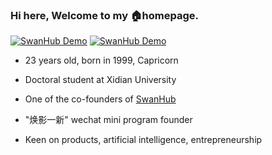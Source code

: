 ### Hi here, Welcome to my 🏠homepage.
[![SwanHub Demo](https://img.shields.io/static/v1?label=HivisionIDPhoto&message=SwanHub%20Demo&color=blue)](https://blackswanai.cn/ZeYiLin/HivisionIDPhotos/demo)
[![SwanHub Demo](https://img.shields.io/static/v1?label=PaddleOCR&message=SwanHub%20Demo&color=orange)](https://swanhub.co/ZeYiLin/PaddleOCR_PyTorch)


- 23 years old, born in 1999, Capricorn

- Doctoral student at Xidian University

- One of the co-founders of [SwanHub](https://blackswanai.cn/)

- "焕影一新" wechat mini program founder

- Keen on products, artificial intelligence, entrepreneurship

